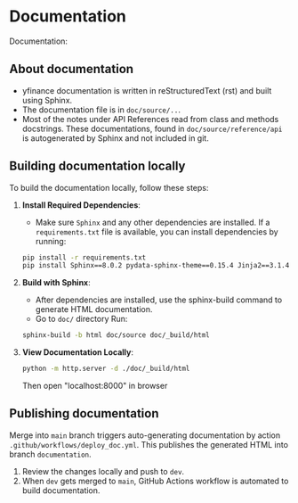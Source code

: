 # Documentation

Documentation:

## About documentation

- yfinance documentation is written in reStructuredText (rst) and
    built using Sphinx.
- The documentation file is in `doc/source/..`.
- Most of the notes under API References read from class and methods
    docstrings. These documentations, found in
    `doc/source/reference/api` is autogenerated by Sphinx and not
    included in git.

## Building documentation locally

To build the documentation locally, follow these steps:

1.  **Install Required Dependencies**:

    -   Make sure `Sphinx` and any other dependencies are installed. If
        a `requirements.txt` file is available, you can install
        dependencies by running:
    ``` bash
    pip install -r requirements.txt
    pip install Sphinx==8.0.2 pydata-sphinx-theme==0.15.4 Jinja2==3.1.4 sphinx-copybutton==0.5.2
    ```

2.  **Build with Sphinx**:

    -   After dependencies are installed, use the sphinx-build command
        to generate HTML documentation.
    -   Go to `doc/` directory Run:
    ``` bash
    sphinx-build -b html doc/source doc/_build/html
    ```

3.  **View Documentation Locally**:
    ``` bash
    python -m http.server -d ./doc/_build/html
    ```

    Then open "localhost:8000" in browser

## Publishing documentation

Merge into `main` branch triggers auto-generating documentation by
action `.github/workflows/deploy_doc.yml`. This publishes the generated
HTML into branch `documentation`.

1.  Review the changes locally and push to `dev`.
2.  When `dev` gets merged to `main`, GitHub Actions workflow is
    automated to build documentation.
